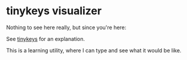 # tinykeys visualizer

Nothing to see here really, but since you're here:

See [tinykeys](https://github.com/alexanderbrevig/tinykeys) for an explanation.


This is a learning utility, where I can type and see what it would be like.
